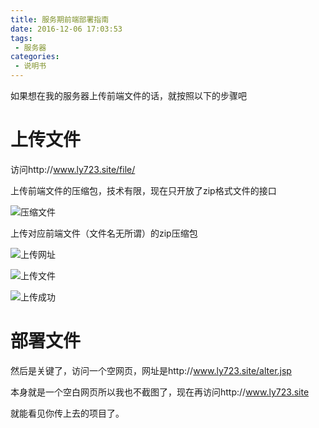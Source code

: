 ```yaml
---
title: 服务期前端部署指南
date: 2016-12-06 17:03:53
tags:
 - 服务器
categories:
 - 说明书
---
```

如果想在我的服务器上传前端文件的话，就按照以下的步骤吧

<!-- more -->

# 上传文件

访问http://www.ly723.site/file/

上传前端文件的压缩包，技术有限，现在只开放了zip格式文件的接口

![压缩文件](http://ww3.sinaimg.cn/mw690/005SWPzyjw1fah6b63o23j30ji08xacb.jpg)

上传对应前端文件（文件名无所谓）的zip压缩包

![上传网址](http://ww4.sinaimg.cn/mw690/005SWPzyjw1fah6b6onrij30eo066wf6.jpg)

![上传文件](http://ww2.sinaimg.cn/mw690/005SWPzyjw1fah6b7dpzzj30rr0cljvq.jpg)

![上传成功](http://ww1.sinaimg.cn/mw690/005SWPzyjw1fah6b7x70fj30ez06f0tn.jpg)

# 部署文件

然后是关键了，访问一个空网页，网址是http://www.ly723.site/alter.jsp

本身就是一个空白网页所以我也不截图了，现在再访问http://www.ly723.site

就能看见你传上去的项目了。
